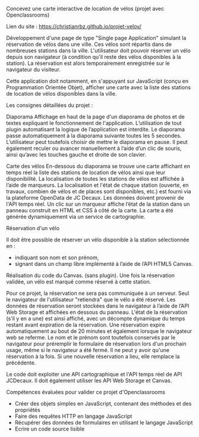 Concevez une carte interactive de location de vélos (projet avec Openclassrooms)

Lien du site : https://christianrbz.github.io/projet-velov/

Développement d'une page de type "Single page Application" simulant la réservation de vélos dans une ville. Ces vélos sont répartis dans de nombreuses stations dans la ville. L'utilisateur doit pouvoir réserver un vélo depuis son navigateur (à condition qu'il reste des vélos disponibles à la station). La réservation est alors temporairement enregistrée sur le navigateur du visiteur.

Cette application doit notamment, en s'appuyant sur JavaScript (conçu en Programmation Orientée Objet), afficher une carte avec la liste des stations de location de vélos disponibles dans la ville. 


Les consignes détaillées du projet : 

Diaporama
Affichage en haut de la page d'un diaporama de photos et de textes expliquant le fonctionnement de l'application. L’utilisation de tout plugin automatisant la logique de l’application est interdite.
Le diaporama passe automatiquement à la diaporama suivante toutes les 5 secondes. L’utilisateur peut toutefois choisir de mettre le diaporama en pause. Il peut également reculer ou avancer manuellement à l’aide d’un clic de souris, ainsi qu’avec les touches gauche et droite de son clavier.

Carte des vélos
En-dessous du diaporama se trouve une carte affichant en temps réel la liste des stations de location de vélos ainsi que leur disponibilité. La localisation de toutes les stations de vélos est affichée à l’aide de marqueurs.
La localisation et l'état de chaque station (ouverte, en travaux, combien de vélos et de places sont disponibles, etc.) est fourni via la plateforme OpenData de JC Decaux.
Les données doivent provenir de l'API temps réel.
Un clic sur un marqueur affiche l’état de la station dans un panneau construit en HTML et CSS à côté de la carte. 
La carte a été générée dynamiquement via un service de cartographie. 


Réservation d'un vélo

Il doit être possible de réserver un vélo disponible à la station sélectionnée en :
- indiquant son nom et son prénom,
- signant dans un champ libre implémenté à l’aide de l’API HTML5 Canvas.

Réalisation du code du Canvas. (sans plugin). 
Une fois la réservation validée,  un vélo est marqué comme réservé à cette station.

Pour ce projet, la réservation ne sera pas communiquée à un serveur. Seul le navigateur de l'utilisateur "retiendra" que le vélo a été réservé.
Les données de réservation seront stockées dans le navigateur à l’aide de l’API Web Storage et affichées en dessous du panneau. L'état de la réservation (s’il y en a une) est ainsi affiché, avec un décompte dynamique du temps restant avant expiration de la réservation.
Une réservation expire automatiquement au bout de 20 minutes et également lorsque le navigateur web se referme.
Le nom et le prénom sont toutefois conservés par le navigateur pour préremplir le formulaire de réservation lors d'un prochain usage, même si le navigateur a été fermé.
Il ne peut y avoir qu'une réservation à la fois. Si une nouvelle réservation a lieu, elle remplace la précédente.

Le code doit exploiter une API cartographique et l'API temps réel de API JCDecaux. Il doit également utiliser les API Web Storage et Canvas.


Compétences évaluées pour valider ce projet d'Openclassrooms
- Créer des objets simples en JavaScript, contenant des méthodes et des propriétés
- Faire des requêtes HTTP en langage JavaScript
- Récupérer des données de formulaires en utilisant le langage JavaScript
- Ecrire un code source lisible

